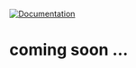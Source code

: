 [![Documentation](https://codedocs.xyz/DevCodeOne/quarium_controller.svg)](https://codedocs.xyz/DevCodeOne/quarium_controller/)

coming soon ...
====
